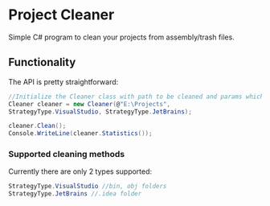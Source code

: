 # Project Cleaner

Simple C# program to clean your projects from assembly/trash files.

## Functionality

The API is pretty straightforward:
```C#
//Initialize the Cleaner class with path to be cleaned and params which describes what to be cleaned
Cleaner cleaner = new Cleaner(@"E:\Projects", 
StrategyType.VisualStudio, StrategyType.JetBrains);

cleaner.Clean();
Console.WriteLine(cleaner.Statistics());
```

### Supported cleaning methods
Currently there are only 2 types supported:
```C#
StrategyType.VisualStudio //bin, obj folders
StrategyType.JetBrains //.idea folder
```
